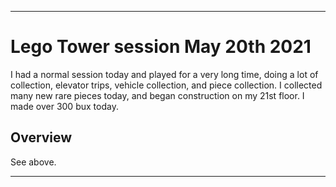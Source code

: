 
***

# Lego Tower session May 20th 2021

I had a normal session today and played for a very long time, doing a lot of collection, elevator trips, vehicle collection, and piece collection. I collected many new rare pieces today, and began construction on my 21st floor. I made over 300 bux today.

## Overview

See above.

***

